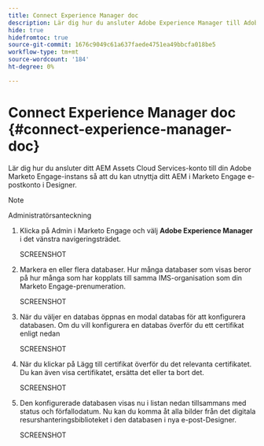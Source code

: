```yaml
---
title: Connect Experience Manager doc
description: Lär dig hur du ansluter Adobe Experience Manager till Adobe Marketo Engage så att du kan utnyttja dina AEM resurser.
hide: true
hidefromtoc: true
source-git-commit: 1676c9049c61a637faede4751ea49bbcfa018be5
workflow-type: tm+mt
source-wordcount: '184'
ht-degree: 0%

---
```


# Connect Experience Manager doc {#connect-experience-manager-doc}

Lär dig hur du ansluter ditt AEM Assets Cloud Services-konto till din Adobe Marketo Engage-instans så att du kan utnyttja ditt AEM i Marketo Engage e-postkonto i Designer.

>[!NOTE]
>
>Administratörsanteckning

1. Klicka på Admin i Marketo Engage och välj **Adobe Experience Manager** i det vänstra navigeringsträdet.

   SCREENSHOT

1. Markera en eller flera databaser. Hur många databaser som visas beror på hur många som har kopplats till samma IMS-organisation som din Marketo Engage-prenumeration.

   SCREENSHOT

1. När du väljer en databas öppnas en modal databas för att konfigurera databasen. Om du vill konfigurera en databas överför du ett certifikat enligt nedan

   SCREENSHOT

1. När du klickar på Lägg till certifikat överför du det relevanta certifikatet. Du kan även visa certifikatet, ersätta det eller ta bort det.

   SCREENSHOT

1. Den konfigurerade databasen visas nu i listan nedan tillsammans med status och förfallodatum. Nu kan du komma åt alla bilder från det digitala resurshanteringsbiblioteket i den databasen i nya e-post-Designer.

   SCREENSHOT
